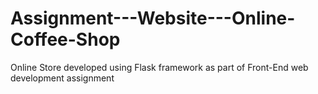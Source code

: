 # Assignment---Website---Online-Coffee-Shop

Online Store developed using Flask framework as part of Front-End web development assignment
